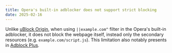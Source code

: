 ```yaml
---
title: Opera's built-in adblocker does not support strict blocking
date: 2025-02-16
---
```


Unlike [uBlock Origin](https://github.com/gorhill/ublock/wiki/Strict-blocking), when using `||example.com^` filter in the Opera's built-in adblocker, it does not block the webpage itself, instead only the secondary resources (e.g. `example.com/script.js`). This limitation also notably presents in [Adblock Plus](https://forum.adblockplus.org/viewtopic.php?t=18774#p85439).

